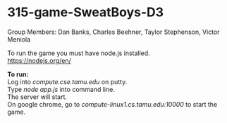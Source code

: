 # 315-game-SweatBoys-D3

Group Members: Dan Banks, Charles Beehner, Taylor Stephenson, Victor Meniola

To run the game you must have node.js installed.  
https://nodejs.org/en/

**To run:**  
Log into *compute.cse.tamu.edu* on putty.  
Type *node app.js* into command line.  
The server will start.  
On google chrome, go to *compute-linux1.cs.tamu.edu:10000* to start the game.

